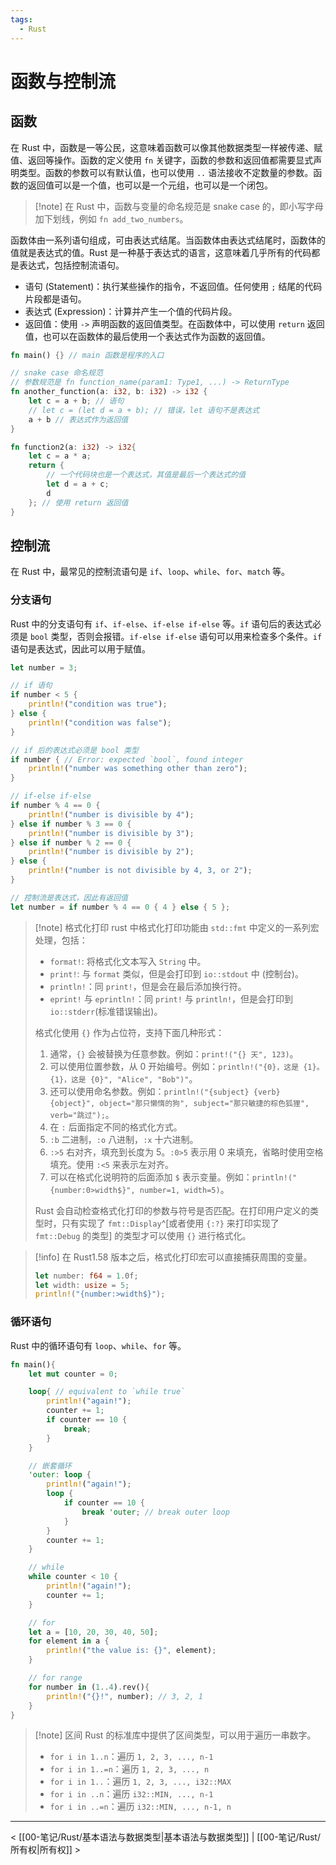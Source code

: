 ```yaml
---
tags:
  - Rust
---
```


# 函数与控制流

## 函数

在 Rust 中，函数是一等公民，这意味着函数可以像其他数据类型一样被传递、赋值、返回等操作。函数的定义使用 `fn` 关键字，函数的参数和返回值都需要显式声明类型。函数的参数可以有默认值，也可以使用 `..` 语法接收不定数量的参数。函数的返回值可以是一个值，也可以是一个元组，也可以是一个闭包。

> [!note] 在 Rust 中，函数与变量的命名规范是 snake case 的，即小写字母加下划线，例如 `fn add_two_numbers`。

函数体由一系列语句组成，可由表达式结尾。当函数体由表达式结尾时，函数体的值就是表达式的值。Rust 是一种基于表达式的语言，这意味着几乎所有的代码都是表达式，包括控制流语句。
- 语句 (Statement)：执行某些操作的指令，不返回值。任何使用 `;` 结尾的代码片段都是语句。
- 表达式 (Expression)：计算并产生一个值的代码片段。
- 返回值：使用 `->` 声明函数的返回值类型。在函数体中，可以使用 `return` 返回值，也可以在函数体的最后使用一个表达式作为函数的返回值。

```Rust
fn main() {} // main 函数是程序的入口

// snake case 命名规范
// 参数规范是 fn function_name(param1: Type1, ...) -> ReturnType
fn another_function(a: i32, b: i32) -> i32 {
    let c = a + b; // 语句
    // let c = (let d = a + b); // 错误，let 语句不是表达式
    a + b // 表达式作为返回值
}

fn function2(a: i32) -> i32{
    let c = a * a;
    return {
        // 一个代码块也是一个表达式，其值是最后一个表达式的值
        let d = a + c;
        d
    }; // 使用 return 返回值
}
```

## 控制流

在 Rust 中，最常见的控制流语句是 `if`、`loop`、`while`、`for`、`match` 等。

### 分支语句

Rust 中的分支语句有 `if`、`if-else`、`if-else if-else` 等。`if` 语句后的表达式必须是 `bool` 类型，否则会报错。`if-else if-else` 语句可以用来检查多个条件。`if` 语句是表达式，因此可以用于赋值。

```Rust
let number = 3;

// if 语句
if number < 5 {
    println!("condition was true");
} else {
    println!("condition was false");
}

// if 后的表达式必须是 bool 类型
if number { // Error: expected `bool`, found integer
    println!("number was something other than zero");
}

// if-else if-else
if number % 4 == 0 {
    println!("number is divisible by 4");
} else if number % 3 == 0 {
    println!("number is divisible by 3");
} else if number % 2 == 0 {
    println!("number is divisible by 2");
} else {
    println!("number is not divisible by 4, 3, or 2");
}

// 控制流是表达式，因此有返回值
let number = if number % 4 == 0 { 4 } else { 5 };
```

> [!note] 格式化打印
> rust 中格式化打印功能由 `std::fmt` 中定义的一系列宏处理，包括：
> - `format!`: 将格式化文本写入 `String` 中。
> - `print!`: 与 `format` 类似，但是会打印到 `io::stdout` 中 (控制台)。
> - `println!`：同 `print!`，但是会在最后添加换行符。
> - `eprint!` 与 `eprintln!`：同 `print!` 与 `println!`，但是会打印到 `io::stderr`(标准错误输出)。
>
> 格式化使用 `{}` 作为占位符，支持下面几种形式：
> 1. 通常，`{}` 会被替换为任意参数。例如：`print!("{} 天", 123)`。
> 2. 可以使用位置参数，从 0 开始编号。例如：`println!("{0}，这是 {1}。{1}，这是 {0}", "Alice", "Bob")"`。
> 3. 还可以使用命名参数。例如：`println!("{subject} {verb} {object}", object="那只懒惰的狗", subject="那只敏捷的棕色狐狸", verb="跳过");`。
> 4. 在 `:` 后面指定不同的格式化方式。
> 	1. `:b` 二进制，`:o` 八进制，`:x` 十六进制。
> 	2. `:>5` 右对齐，填充到长度为 5。`:0>5` 表示用 0 来填充，省略时使用空格填充。使用 `:<5` 来表示左对齐。
> 	3. 可以在格式化说明符的后面添加 `$` 表示变量。例如：`println!("{number:0>width$}", number=1, width=5)`。
>
> Rust 会自动检查格式化打印的参数与符号是否匹配。在打印用户定义的类型时，只有实现了 `fmt::Display`^[或者使用 `{:?}` 来打印实现了 `fmt::Debug` 的类型] 的类型才可以使用 `{}` 进行格式化。

> [!info]
> 在 Rust1.58 版本之后，格式化打印宏可以直接捕获周围的变量。
> ```rust
> let number: f64 = 1.0f;
> let width: usize = 5;
> println!("{number:>width$}");
> ```

### 循环语句

Rust 中的循环语句有 `loop`、`while`、`for` 等。

```Rust
fn main(){
    let mut counter = 0;

    loop{ // equivalent to `while true`
        println!("again!");
        counter += 1;
        if counter == 10 {
            break;
        }
    }

    // 嵌套循环
    'outer: loop {
        println!("again!");
        loop {
            if counter == 10 {
                break 'outer; // break outer loop
            }
        }
        counter += 1;
    }

    // while
    while counter < 10 {
        println!("again!");
        counter += 1;
    }

    // for
    let a = [10, 20, 30, 40, 50];
    for element in a {
        println!("the value is: {}", element);
    }

    // for range
    for number in (1..4).rev(){
        println!("{}!", number); // 3, 2, 1
    }
}
```

> [!note] 区间
> Rust 的标准库中提供了区间类型，可以用于遍历一串数字。
> - `for i in 1..n`：遍历 `1, 2, 3, ..., n-1`
> - `for i in 1..=n`：遍历 `1, 2, 3, ..., n`
> - `for i in 1..`：遍历 `1, 2, 3, ..., i32::MAX`
> - `for i in ..n`：遍历 `i32::MIN, ..., n-1`
> - `for i in ..=n`：遍历 `i32::MIN, ..., n-1, n`

---

< [[00-笔记/Rust/基本语法与数据类型|基本语法与数据类型]] | [[00-笔记/Rust/所有权|所有权]] >
